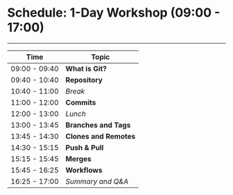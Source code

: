 # Schedule: 1-Day Workshop (09:00 - 17:00)

---

| Time               | Topic                  |
|--------------------|------------------------|
| 09:00 - 09:40      | **What is Git?**       |
| 09:40 - 10:40      | **Repository**         |
| 10:40 - 11:00      | *Break*                |
| 11:00 - 12:00      | **Commits**            |
| 12:00 - 13:00      | *Lunch*                |
| 13:00 - 13:45      | **Branches and Tags**  |
| 13:45 - 14:30      | **Clones and Remotes** |
| 14:30 - 15:15      | **Push & Pull**        |
| 15:15 - 15:45      | **Merges**             |
| 15:45 - 16:25      | **Workflows**          |
| 16:25 - 17:00      | *Summary and Q&A*      |


